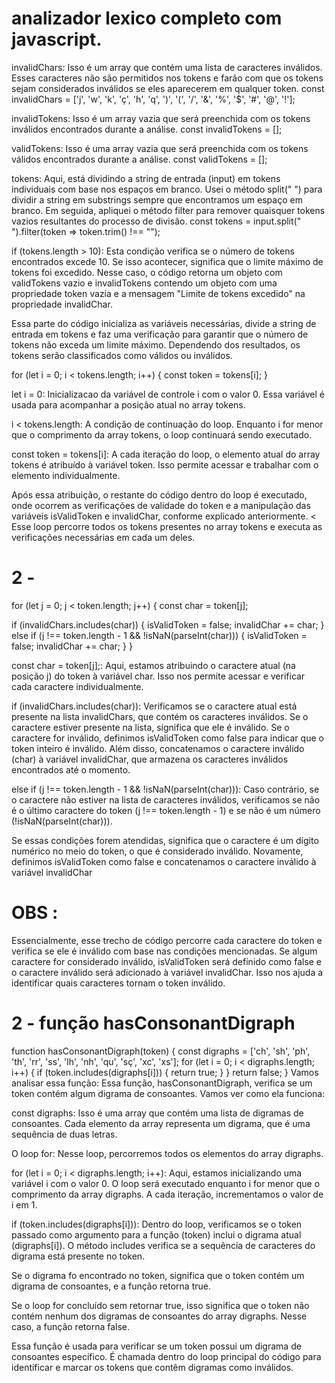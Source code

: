 # analizador lexico completo com javascript.

invalidChars: Isso é um array que contém uma lista de caracteres inválidos. 
Esses caracteres não são permitidos nos tokens e farão com que os tokens sejam considerados inválidos se eles aparecerem em qualquer token.
const invalidChars = ['j', 'w', 'k', 'ç', 'h', 'q', ')', '(', '/', '&', '%', '$', '#', '@', '!'];

invalidTokens: Isso é um array vazia que será preenchida com os tokens inválidos encontrados durante a análise.
const invalidTokens = [];

validTokens: Isso é uma array vazia que será preenchida com os tokens válidos encontrados durante a análise.
const validTokens = [];

tokens: Aqui, está dividindo a string de entrada (input) em tokens individuais com base nos espaços em branco.
 Usei o método split(" ") para dividir a string em substrings sempre que encontramos um espaço em branco. Em seguida,
 apliquei o método filter para remover quaisquer tokens vazios resultantes do processo de divisão.
 const tokens = input.split(" ").filter(token => token.trim() !== "");

if (tokens.length > 10): Esta condição verifica se o número de tokens encontrados excede 10. Se isso acontecer, significa que o limite máximo de tokens foi excedido.
Nesse caso, o código retorna um objeto com validTokens vazio e invalidTokens contendo um objeto com uma propriedade token vazia e a mensagem "Limite de tokens excedido" na propriedade invalidChar.

Essa parte do código inicializa as variáveis necessárias, divide a string de entrada em tokens e faz uma verificação para garantir que o número de tokens não exceda um limite máximo.
Dependendo dos resultados, os tokens serão classificados como válidos ou inválidos.

for (let i = 0; i < tokens.length; i++) {
  const token = tokens[i];
}

let i = 0: Inicializacao da variável de controle i com o valor 0. Essa variável é usada para acompanhar a posição atual no array tokens.

i < tokens.length: A condição de continuação do loop. Enquanto i for menor que o comprimento da array tokens, o loop continuará sendo executado.

const token = tokens[i]: A cada iteração do loop, o elemento atual do array tokens é atribuído à variável token. Isso permite acessar e trabalhar com o elemento individualmente.

Após essa atribuição, o restante do código dentro do loop é executado, onde ocorrem as verificações de validade do token e a manipulação das variáveis isValidToken e invalidChar, conforme explicado anteriormente.
<
Esse loop percorre todos os tokens presentes no array tokens e executa as verificações necessárias em cada um deles.

# 2 -
for (let j = 0; j < token.length; j++) {
  const char = token[j];

  if (invalidChars.includes(char)) {
    isValidToken = false;
    invalidChar += char;
  } else if (j !== token.length - 1 && !isNaN(parseInt(char))) {
    isValidToken = false;
    invalidChar += char;
  }
}

const char = token[j];: Aqui, estamos atribuindo o caractere atual (na posição j) do token à variável char. Isso nos permite acessar e verificar cada caractere individualmente.

if (invalidChars.includes(char)): Verificamos se o caractere atual está presente na lista invalidChars, que contém os caracteres inválidos. 
Se o caractere estiver presente na lista, significa que ele é inválido.
Se o caractere for inválido, definimos isValidToken como false para indicar que o token inteiro é inválido.
Além disso, concatenamos o caractere inválido (char) à variável invalidChar, que armazena os caracteres inválidos encontrados até o momento.

else if (j !== token.length - 1 && !isNaN(parseInt(char))): Caso contrário, se o caractere não estiver na lista de caracteres inválidos,
verificamos se não é o último caractere do token (j !== token.length - 1) e se não é um número (!isNaN(parseInt(char))).

Se essas condições forem atendidas, significa que o caractere é um dígito numérico no meio do token, o que é considerado inválido.
Novamente, definimos isValidToken como false e concatenamos o caractere inválido à variável invalidChar

# OBS :
Essencialmente, esse trecho de código percorre cada caractere do token e verifica se ele é inválido com base nas condições mencionadas. Se algum caractere for considerado inválido,
isValidToken será definido como false e o caractere inválido será adicionado à variável invalidChar.
Isso nos ajuda a identificar quais caracteres tornam o token inválido.

# 2 - função hasConsonantDigraph
function hasConsonantDigraph(token) {
  const digraphs = ['ch', 'sh', 'ph', 'th', 'rr', 'ss', 'lh', 'nh', 'qu', 'sç', 'xc', 'xs'];
  for (let i = 0; i < digraphs.length; i++) {
    if (token.includes(digraphs[i])) {
      return true;
    }
  }
  return false;
}
Vamos analisar essa função:
Essa função, hasConsonantDigraph, verifica se um token contém algum digrama de consoantes. Vamos ver como ela funciona:

const digraphs: Isso é uma array que contém uma lista de digramas de consoantes. Cada elemento da array representa um digrama, 
que é uma sequência de duas letras.

O loop for: Nesse loop, percorremos todos os elementos do array digraphs.

for (let i = 0; i < digraphs.length; i++): Aqui, estamos inicializando uma variável i com o valor 0. 
O loop será executado enquanto i for menor que o comprimento da array digraphs. 
A cada iteração, incrementamos o valor de i em 1.

if (token.includes(digraphs[i])): Dentro do loop,
verificamos se o token passado como argumento para a função (token) inclui o digrama atual (digraphs[i]).
O método includes verifica se a sequência de caracteres do digrama está presente no token.

Se o digrama fo encontrado no token, significa que o token contém um digrama de consoantes, e a função retorna true.

Se o loop for concluído sem retornar true, isso significa que o token não contém nenhum dos digramas de consoantes do array digraphs. Nesse caso, a função retorna false.

Essa função é usada para verificar se um token possui um digrama de consoantes específico. 
É chamada dentro do loop principal do código para identificar e marcar os tokens que contêm digramas como inválidos.
